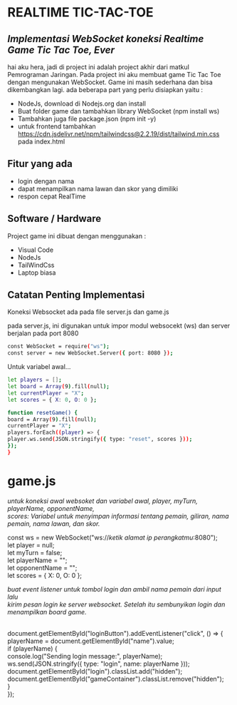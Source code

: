 # REALTIME TIC-TAC-TOE 
## _Implementasi WebSocket koneksi Realtime Game Tic Tac Toe, Ever_

hai aku hera, jadi di project ini adalah project akhir dari matkul Pemrograman Jaringan. Pada project ini
aku membuat game Tic Tac Toe dengan mengunakan WebSocket. Game ini masih sederhana dan bisa dikembangkan lagi.
ada beberapa part yang perlu disiapkan yaitu :

- NodeJs, download di Nodejs.org dan install
- Buat folder game dan tambahkan library WebSocket (npm install ws)
- Tambahkan juga file package.json (npm init -y)
- untuk frontend tambahkan <https://cdn.jsdelivr.net/npm/tailwindcss@2.2.19/dist/tailwind.min.css> pada index.html

## Fitur yang ada

- login dengan nama 
- dapat menampilkan nama lawan dan skor yang dimiliki
- respon cepat RealTime

## Software / Hardware

Project game ini dibuat dengan menggunakan :

- Visual Code
- NodeJs
- TailWindCss
- Laptop biasa

## Catatan Penting Implementasi

Koneksi Websocket ada pada file server.js dan game.js

pada server.js, ini digunakan untuk impor modul websocekt (ws) dan server berjalan pada port 8080
```sh
const WebSocket = require("ws");
const server = new WebSocket.Server({ port: 8080 });
```

Untuk variabel awal...

```sh
let players = [];
let board = Array(9).fill(null);
let currentPlayer = "X";
let scores = { X: 0, O: 0 };

function resetGame() {
board = Array(9).fill(null);
currentPlayer = "X";
players.forEach((player) => {
player.ws.send(JSON.stringify({ type: "reset", scores }));
});
}
```
# game.js

*untuk koneksi awal websoket dan variabel awal, player, myTurn, playerName, opponentName, <br>
scores: Variabel untuk menyimpan informasi tentang pemain, giliran, nama pemain, nama lawan, dan skor.*<br>

const ws = new WebSocket("ws://*ketik alamat ip perangkatmu*:8080");<br>
let player = null;<br>
let myTurn = false;<br>
let playerName = "";<br>
let opponentName = "";<br>
let scores = { X: 0, O: 0 };<br>

*buat event listener untuk tombol login dan ambil nama pemain dari input lalu<br>
kirim pesan login ke server websocket. Setelah itu sembunyikan login dan menampilkan board game.<br>*

<br>
document.getElementById("loginButton").addEventListener("click", () => {<br>
  playerName = document.getElementById("name").value;<br>
  if (playerName) {<br>
    console.log("Sending login message:", playerName);<br>
    ws.send(JSON.stringify({ type: "login", name: playerName }));<br>
    document.getElementById("login").classList.add("hidden");<br>
    document.getElementById("gameContainer").classList.remove("hidden");<br>
  }<br>
});<br>




